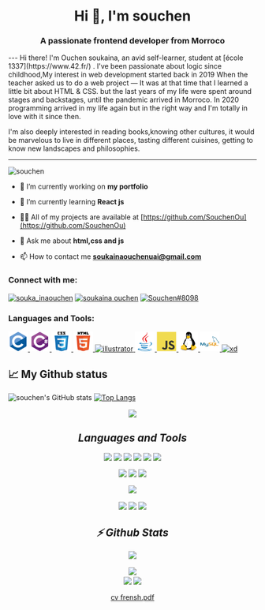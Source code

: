 <h1 align="center">Hi 👋, I'm souchen</h1>
<h3 align="center">A passionate frontend developer from Morroco</h3>
---
Hi there! I'm Ouchen soukaina, an avid self-learner, student at [école 1337](https://www.42.fr/) . I've been passionate about logic since childhood,My interest in web development started back in 2019 When the teacher asked us to do a web project — It was at that time that I learned a little bit about HTML & CSS. but the last years of my life were spent around stages and backstages, until the pandemic arrived in Morroco. In 2020 programming arrived in my life again but in the right way and I'm totally in love with it since then. 

I'm also deeply interested in reading books,knowing other cultures, it would be marvelous to live in different places, tasting different cuisines, getting to know new landscapes and philosophies.

---

<p align="left"> <img src="https://komarev.com/ghpvc/?username=souchen&label=Profile%20views&color=0e75b6&style=flat" alt="souchen" /> </p>

- 🔭 I’m currently working on **my portfolio**

- 🌱 I’m currently learning **React js**

- 👨‍💻 All of my projects are available at [https://github.com/SouchenOu](https://github.com/SouchenOu)

- 💬 Ask me about **html,css and js**

- 📫 How to contact me **soukainaouchenuai@gmail.com**

<h3 align="left">Connect with me:</h3>
<p align="left">
<a href="https://instagram.com/souka_inaouchen" target="blank"><img align="center" src="https://raw.githubusercontent.com/rahuldkjain/github-profile-readme-generator/master/src/images/icons/Social/instagram.svg" alt="souka_inaouchen" height="30" width="40" /></a>
<a href="https://www.youtube.com/c/soukaina ouchen" target="blank"><img align="center" src="https://raw.githubusercontent.com/rahuldkjain/github-profile-readme-generator/master/src/images/icons/Social/youtube.svg" alt="soukaina ouchen" height="30" width="40" /></a>
<a href="https://discord.gg/Souchen#8098" target="blank"><img align="center" src="https://raw.githubusercontent.com/rahuldkjain/github-profile-readme-generator/master/src/images/icons/Social/discord.svg" alt="Souchen#8098" height="30" width="40" /></a>
</p>

<h3 align="left">Languages and Tools:</h3>
<p align="left"> <a href="https://www.cprogramming.com/" target="_blank" rel="noreferrer"> <img src="https://raw.githubusercontent.com/devicons/devicon/master/icons/c/c-original.svg" alt="c" width="40" height="40"/> </a> <a href="https://www.w3schools.com/cs/" target="_blank" rel="noreferrer"> <img src="https://raw.githubusercontent.com/devicons/devicon/master/icons/csharp/csharp-original.svg" alt="csharp" width="40" height="40"/> </a> <a href="https://www.w3schools.com/css/" target="_blank" rel="noreferrer"> <img src="https://raw.githubusercontent.com/devicons/devicon/master/icons/css3/css3-original-wordmark.svg" alt="css3" width="40" height="40"/> </a> <a href="https://www.w3.org/html/" target="_blank" rel="noreferrer"> <img src="https://raw.githubusercontent.com/devicons/devicon/master/icons/html5/html5-original-wordmark.svg" alt="html5" width="40" height="40"/> </a> <a href="https://www.adobe.com/in/products/illustrator.html" target="_blank" rel="noreferrer"> <img src="https://www.vectorlogo.zone/logos/adobe_illustrator/adobe_illustrator-icon.svg" alt="illustrator" width="40" height="40"/> </a> <a href="https://www.java.com" target="_blank" rel="noreferrer"> <img src="https://raw.githubusercontent.com/devicons/devicon/master/icons/java/java-original.svg" alt="java" width="40" height="40"/> </a> <a href="https://developer.mozilla.org/en-US/docs/Web/JavaScript" target="_blank" rel="noreferrer"> <img src="https://raw.githubusercontent.com/devicons/devicon/master/icons/javascript/javascript-original.svg" alt="javascript" width="40" height="40"/> </a> <a href="https://www.linux.org/" target="_blank" rel="noreferrer"> <img src="https://raw.githubusercontent.com/devicons/devicon/master/icons/linux/linux-original.svg" alt="linux" width="40" height="40"/> </a> <a href="https://www.mysql.com/" target="_blank" rel="noreferrer"> <img src="https://raw.githubusercontent.com/devicons/devicon/master/icons/mysql/mysql-original-wordmark.svg" alt="mysql" width="40" height="40"/> </a> <a href="https://www.adobe.com/products/xd.html" target="_blank" rel="noreferrer"> <img src="https://cdn.worldvectorlogo.com/logos/adobe-xd.svg" alt="xd" width="40" height="40"/> </a> </p>

## 📈 My Github status

![souchen's GitHub stats](https://github-readme-stats.vercel.app/api?username=SouchenOu&show_icons=true&theme=radical)
[![Top Langs](https://github-readme-stats.vercel.app/api/top-langs/?username=SouchenOu&layout=compact&theme=radical)](https://github.com/SouchenOu/SouchenOu/blob/main/README.md)


<div style="text-align:center">
  <img  align="center" src="https://readme-typing-svg.herokuapp.com/?lines=Hi,%20My%20name%20Souchen.;Welcome+To%20My%20github%20profile.&font=Fira%20Code&center=true&width=380&height=50" 
       style="max-width: 100%;">
 
<h2 align='center'><i>Languages and Tools</i></h2>

![](https://img.shields.io/badge/code-java-informational?style=flat&logo=java&logoColor=white&color=blueviolet)
![](https://img.shields.io/badge/code-javascript-informational?style=flat&logo=javascript&logoColor=white&color=blueviolet)
![](https://img.shields.io/badge/code-typescript-informational?style=flat&logo=typescript&logoColor=white&color=blueviolet)
![](https://img.shields.io/badge/code-c++-informational?style=flat&logo=cplusplus&logoColor=white&color=blueviolet)
![](https://img.shields.io/badge/code-c-informational?style=flat&logo=C&logoColor=white&color=blueviolet)
![](https://img.shields.io/badge/code-Csharp-informational?style=flat&logo=csharp&logoColor=white&color=blueviolet)

![](https://img.shields.io/badge/tools-docker-informational?style=flat&logo=docker&logoColor=white&color=important)
![](https://img.shields.io/badge/tools-kubernetes-informational?style=flat&logo=kubernetes&logoColor=white&color=important)
![](https://img.shields.io/badge/agile-git-informational?style=flat&logo=git&logoColor=white&color=important)

![](https://img.shields.io/badge/db-relational-informational?style=flat&logo=postgresql&logoColor=white&color=red)

![](https://img.shields.io/badge/os-linux-informational?style=flat&logo=ubuntu&logoColor=white&color=yellowgreen)
![](https://img.shields.io/badge/os-macos-informational?style=flat&logo=macos&logoColor=white&color=yellowgreen)
![](https://img.shields.io/badge/os-windows-informational?style=flat&logo=macos&logoColor=white&color=yellowgreen)


<h2 align='center'><i>⚡ Github Stats</i></h2>

![](https://activity-graph.herokuapp.com/graph?username=souchenOu&theme=react-dark)

<div align='center'>
  <img src="https://github-profile-summary-cards.vercel.app/api/cards/profile-details?username=SouchenOu&theme=dracula" /></br>
    <img height="180em" src="https://github-profile-summary-cards.vercel.app/api/cards/repos-per-language?username=SouchenOu&theme=dracula"/>
  <img height="180em" src="https://github-profile-summary-cards.vercel.app/api/cards/most-commit-language?username=SouchenOu&theme=dracula"/>
</div>



[cv frensh.pdf](https://github.com/SouchenOu/SouchenOu/files/10298904/cv.frensh.pdf)




